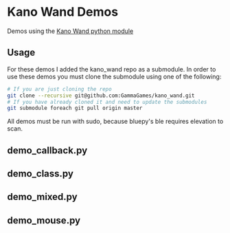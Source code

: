 # Kano Wand Demos
Demos using the [Kano Wand python module](https://github.com/GammaGames/kano_wand)

## Usage
For these demos I added the kano_wand repo as a submodule.
In order to use these demos you must clone the submodule using one of the following:

```sh
# If you are just cloning the repo
git clone --recursive git@github.com:GammaGames/kano_wand.git
# If you have already cloned it and need to update the submodules
git submodule foreach git pull origin master
```

All demos must be run with sudo, because bluepy's ble requires elevation to scan.

## demo_callback.py

## demo_class.py

## demo_mixed.py

## demo_mouse.py

